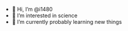 - 👋 Hi, I’m @i1480
- 👀 I’m interested in science
- 🌱 I’m currently probably learning new things



<!---
i1480/i1480 is a ✨ special ✨ repository because its `README.md` (this file) appears on your GitHub profile.
You can click the Preview link to take a look at your changes.
--->

